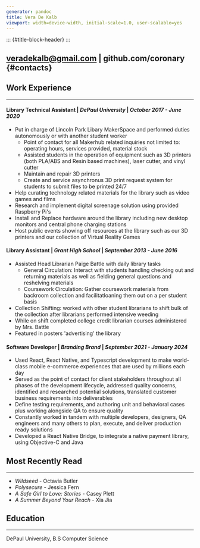 ```yaml
---
generator: pandoc
title: Vera De Kalb
viewport: width=device-width, initial-scale=1.0, user-scalable=yes
---
```


::: {#title-block-header}
:::

## veradekalb@gmail.com \| github.com/coronary {#contacts}

## Work Experience

------------------------------------------------------------------------

#### Library Technical Assistant \| *DePaul University* \| *October 2017 - June 2020*
- Put in charge of Lincoln Park Libary MakerSpace and performed duties autonomously or with another student worker
    - Point of contact for all Makerhub related inquiries not limited to: operating hours, services provided, material stock
    - Assisted students in the operation of equipment such as 3D printers (both PLA/ABS and Resin based machines), laser cutter, and vinyl cutter
    - Maintain and repair 3D printers
    - Create and service asynchronus 3D print request system for students to submit files to be printed 24/7
- Help curating technology related materials for the library such as video games and films
- Research and implement digital screenage solution using provided Raspberry Pi's
- Install and Replace hardware around the library including new desktop monitors and central phone charging stations
- Host public events showing off resources at the library such as our 3D printers and our collection of Virtual Reality Games

#### Library Assistant \| *Grant High School* \| *September 2013 - June 2016*
- Assisted Head Librarian Paige Battle with daily library tasks
    - General Circulation: Interact with students handling checking out and returning materials as well as fielding general questions and reshelving materials
    - Coursework Circulation: Gather coursework materials from backroom collection and facilitatloaning them out on a per student basis
- Collection Shifting: worked with other student librarians to shift bulk of the collection after librarians performed intensive weeding
- While on shift completed college credit librarian courses administered by Mrs. Battle
- Featured in posters 'advertising' the library

#### Software Developer \| *Branding Brand* \| *September 2021 - January 2024*

-   Used React, React Native, and Typescript development to make
    world-class mobile e-commerce experiences that are used by millions
    each day
-   Served as the point of contact for client stakeholders throughout
    all phases of the development lifecycle, addressed quality concerns,
    identified and researched potential solutions, translated customer
    business requirements into deliverables
-   Define testing requirements, and authoring unit and behavioral cases
    plus working alongside QA to ensure quality
-   Constantly worked in tandem with multiple developers, designers, QA
    engineers and many others to plan, execute, and deliver production
    ready solutions
-   Developed a React Native Bridge, to integrate a native payment
    library, using Objective-C and Java

## Most Recently Read

------------------------------------------------------------------------

- *Wildseed* - Octavia Butler
- *Polysecure* - Jessica Fern
- *A Safe Girl to Love: Stories* - Casey Plett
- *A Summer Beyond Your Reach* - Xia Jia


## Education

------------------------------------------------------------------------

DePaul University, B.S Computer Science
